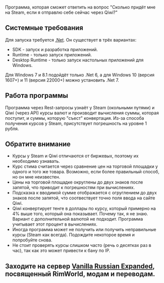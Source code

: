 Программа, которая сможет ответить на вопрос "Сколько придёт мне на Steam, если я отправлю себе сейчас через Qiwi?"

## Системные требования
Для запуска требуется [.Net](https://dotnet.microsoft.com/en-us/download).
Он существует в трёх вариантах:
+ SDK - запуск и разработка приложений.
+ Runtime - только запуск приложений.
+ Desktop Runtime - только запуск настольных приложений для Windows.

Для Windows 7 и 8.1 подойдёт только .Net 6, а для Windows 10 (версия 1607+) и 11 (версия 22000+) можно установить .Net 7.

## Работа программы
Программа через Rest-запросы узнаёт у Steam (окольными путями) и Qiwi (через API) курсы валют и производит вычисления суммы, которая поступит, и суммы, которую "съест" конвертация. Из-за способа получения курсов у Steam, присутствует погрешность на уровне 1 рубля.

## Обратите внимание
+ Курсы у Steam и Qiwi отличаются от биржевых, поэтому их необходимо узнавать.
+ Курс стима считается через сравнение цен на торговой площадки у одного и того же товара. Возможно, если более правильный способ, но он мне неизвестен. 
+ Цены на торговой площадке округлены до двух знаков после запятой, что приводит к погрешностям при вычислениях.
+ Подсказка к вводимой сумме отображается с огруглением до двух знаков после запятой, что соотвествует точно поля ввода на сайте Qiwi.
+ Qiwi конвертирует тенге в доллары по курсу, который примерно на 4% выше того, который она показывает. Почему так, я не знаю. Вариант с дополнительной валютой не подходит. Программа учитывает этот процент в вычислениях.
+ Иногда программа может не получить или получить неправильные курсы (Steam как всегда). Подождите некоторое время и попробуйте снова.
+ Не стоит проверять курсы слишком часто (речь о десятках раз в час), так как это может привести к бану по IP.

## Заходите на сервер [Vanilla Russian Expanded](https://discord.gg/GB2e2VhgVE), посвященный RimWorld, модам и переводам.
